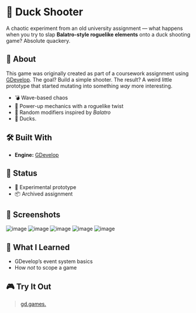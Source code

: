 # 🦆 Duck Shooter

A chaotic experiment from an old university assignment — what happens when you try to slap **Balatro-style roguelike elements** onto a duck shooting game? Absolute quackery.

## 🎯 About

This game was originally created as part of a coursework assignment using [GDevelop](https://gdevelop.io/). The goal? Build a simple shooter. The result? A weird little prototype that started mutating into something *way* more interesting.

- 💣 Wave-based chaos  
- 🧠 Power-up mechanics with a roguelike twist  
- 🎰 Random modifiers inspired by *Balatro*  
- 🦆 Ducks.

## 🛠️ Built With

- **Engine:** [GDevelop](https://gdevelop.io/)  

## 🚧 Status

- 🧪 Experimental prototype  
- 📦 Archived assignment  

## 📸 Screenshots

![image](https://github.com/user-attachments/assets/6cb22a99-8eb2-4fa9-8c9c-e1fc0581e604)
![image](https://github.com/user-attachments/assets/53c59d70-8726-4ac3-b520-6880c1c43296)
![image](https://github.com/user-attachments/assets/450274ba-f5ca-4bd6-a6fe-8cc2592faffe)
![image](https://github.com/user-attachments/assets/bf112070-0f56-4248-a50b-350a2716a994)
![image](https://github.com/user-attachments/assets/85ba6e66-2e97-4660-b12d-e23af9394931)

## 🧠 What I Learned

- GDevelop’s event system basics  
- How *not* to scope a game  

## 🎮 Try It Out

> [gd.games.](https://gd.games/games/ef17a907-c1aa-4d31-bfc3-b788ca533e4f)
